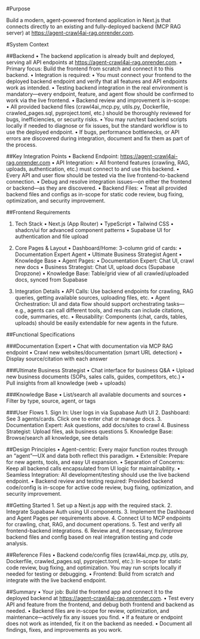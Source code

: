 #Purpose

Build a modern, agent-powered frontend application in Next.js that connects directly to an existing and fully-deployed backend (MCP RAG server) at https://agent-crawl4ai-rag.onrender.com.

#System Context

##Backend
	•	The backend application is already built and deployed, serving all API endpoints at https://agent-crawl4ai-rag.onrender.com.
	•	Primary focus: Build the frontend from scratch and connect it to this backend.
	•	Integration is required:
	•	You must connect your frontend to the deployed backend endpoint and verify that all features and API endpoints work as intended.
	•	Testing backend integration in the real environment is mandatory—every endpoint, feature, and agent flow should be confirmed to work via the live frontend.
	•	Backend review and improvement is in-scope:
	•	All provided backend files (crawl4ai_mcp.py, utils.py, Dockerfile, crawled_pages.sql, pyproject.toml, etc.) should be thoroughly reviewed for bugs, inefficiencies, or security risks.
	•	You may run/test backend scripts locally if needed to diagnose or fix issues, but the standard workflow is to use the deployed endpoint.
	•	If bugs, performance bottlenecks, or API errors are discovered during integration, document and fix them as part of the process.

##Key Integration Points
	•	Backend Endpoint: https://agent-crawl4ai-rag.onrender.com
	•	API Integration:
	•	All frontend features (crawling, RAG, uploads, authentication, etc.) must connect to and use this backend.
	•	Every API and user flow should be tested via the live frontend-to-backend connection.
	•	Debug and resolve integration issues—on either the frontend or backend—as they are discovered.
	•	Backend Files:
	•	Treat all provided backend files and configs as in-scope for static code review, bug fixing, optimization, and security improvement.


##Frontend Requirements

1. Tech Stack
	•	Next.js (App Router)
	•	TypeScript
	•	Tailwind CSS
	•	shadcn/ui for advanced component patterns
	•	Supabase UI for authentication and file upload

2. Core Pages & Layout
	•	Dashboard/Home:
3-column grid of cards:
	•	Documentation Expert Agent
	•	Ultimate Business Strategist Agent
	•	Knowledge Base
	•	Agent Pages:
	•	Documentation Expert: Chat UI, crawl new docs
	•	Business Strategist: Chat UI, upload docs (Supabase Dropzone)
	•	Knowledge Base:
Table/grid view of all crawled/uploaded docs, synced from Supabase

3. Integration Details
	•	API Calls: Use backend endpoints for crawling, RAG queries, getting available sources, uploading files, etc.
	•	Agent Orchestration:
UI and data flow should support orchestrating tasks—e.g., agents can call different tools, and results can include citations, code, summaries, etc.
	•	Reusability:
Components (chat, cards, tables, uploads) should be easily extendable for new agents in the future.


##Functional Specifications

###Documentation Expert
	•	Chat with documentation via MCP RAG endpoint
	•	Crawl new websites/documentation (smart URL detection)
	•	Display source/citation with each answer

###Ultimate Business Strategist
	•	Chat interface for business Q&A
	•	Upload new business documents (SOPs, sales calls, guides, competitors, etc.)
	•	Pull insights from all knowledge (web + uploads)

###Knowledge Base
	•	List/search all available documents and sources
	•	Filter by type, source, agent, or tags


###User Flows
	1.	Sign In:
User logs in via Supabase Auth UI
	2.	Dashboard:
See 3 agents/cards. Click one to enter chat or manage docs.
	3.	Documentation Expert:
Ask questions, add docs/sites to crawl
	4.	Business Strategist:
Upload files, ask business questions
	5.	Knowledge Base:
Browse/search all knowledge, see details


##Design Principles
	•	Agent-centric:
Every major function routes through an “agent”—UX and data both reflect this paradigm.
	•	Extensible:
Prepare for new agents, tools, and easy UI expansion.
	•	Separation of Concerns:
Keep all backend calls encapsulated from UI logic for maintainability.
	•	Seamless Integration:
All development/testing should use the live backend endpoint.
	•	Backend review and testing required:
Provided backend code/config is in-scope for active code review, bug fixing, optimization, and security improvement.


##Getting Started
	1.	Set up a Next.js app with the required stack.
	2.	Integrate Supabase Auth using UI components.
	3.	Implement the Dashboard and Agent Pages per requirements above.
	4.	Connect UI to MCP endpoints for crawling, chat, RAG, and document operations.
	5.	Test and verify all frontend-backend integrations.
	6.	Review and, if necessary, fix/improve backend files and config based on real integration testing and code analysis.


##Reference Files
	•	Backend code/config files
(crawl4ai_mcp.py, utils.py, Dockerfile, crawled_pages.sql, pyproject.toml, etc.):
In-scope for static code review, bug fixing, and optimization. You may run scripts locally if needed for testing or debugging.
	•	Frontend: Build from scratch and integrate with the live backend endpoint.


##Summary
	•	Your job: Build the frontend app and connect it to the deployed backend at https://agent-crawl4ai-rag.onrender.com.
	•	Test every API and feature from the frontend, and debug both frontend and backend as needed.
	•	Backend files are in-scope for review, optimization, and maintenance—actively fix any issues you find.
	•	If a feature or endpoint does not work as intended, fix it on the backend as needed.
	•	Document all findings, fixes, and improvements as you work.
